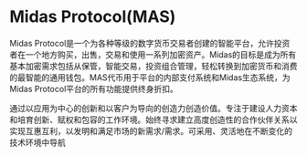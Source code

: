 # Midas Protocol(MAS)

Midas Protocol是一个为各种等级的数字货币交易者创建的智能平台，允许投资者在一个地方购买，出售，交易和使用一系列加密资产。Midas的目标是成为所有基本加密需求包括从保管，智能交易，投资组合管理，轻松转换到加密货币和消费的最智能的通用钱包。MAS代币用于平台的内部支付系统和Midas生态系统，为Midas Protocol平台的所有功能提供终身折扣。

通过以应用为中心的创新和以客户为导向的创造力创造价值。专注于建设人力资本和培育创新、赋权和包容的工作环境。始终寻求建立高度创造性的合作伙伴关系以实现互惠互利，以发明和满足市场的新需求/需求。可采用、灵活地在不断变化的技术环境中导航

